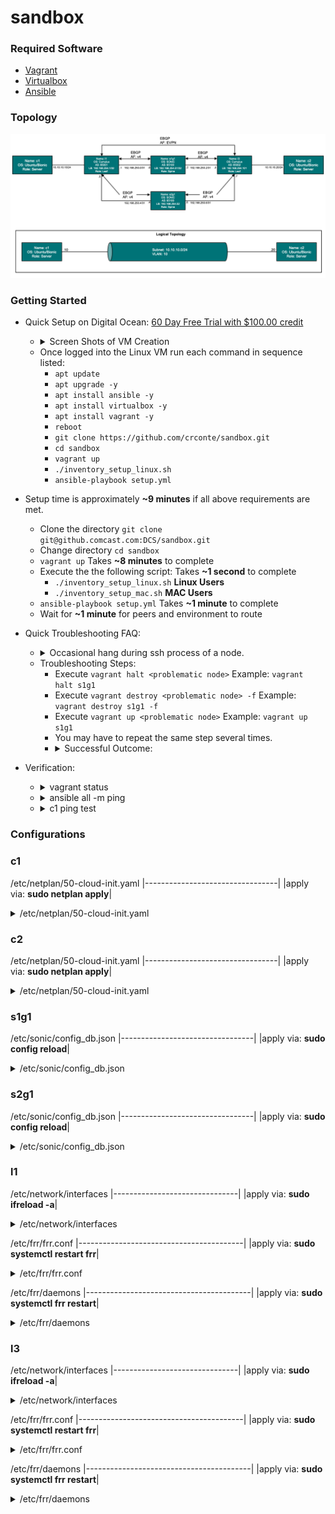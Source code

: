 # sandbox
### Required Software
* [Vagrant](https://www.vagrantup.com)
* [Virtualbox](https://www.virtualbox.org/wiki/Downloads)
* [Ansible](https://docs.ansible.com/ansible/latest/installation_guide/intro_installation.html)

### Topology
![Topology](images/sandbox.png)

### Getting Started
* Quick Setup on Digital Ocean: [60 Day Free Trial with $100.00 credit](https://m.do.co/c/b281130338a0)
  * <details><summary>Screen Shots of VM Creation</summary>
      <ul>
        <li><img src="images/screen1.png" alt="alt text"></li>
        <li><img src="images/screen2.png" alt="alt text"></li>
        <li><img src="images/screen3.png" alt="alt text"></li>
        <li><img src="images/screen4.png" alt="alt text"></li>
        <li><img src="images/screen5.png" alt="alt text"></li>
        <li><img src="images/screen6.png" alt="alt text"></li>
      </ul>
    </details>
  * Once logged into the Linux VM run each command in sequence listed:
    * ```apt update```
    * ```apt upgrade -y```
    * ```apt install ansible -y```
    * ```apt install virtualbox -y```
    * ```apt install vagrant -y``` 
    * ```reboot```
    * ```git clone https://github.com/crconte/sandbox.git```
    * ```cd sandbox```
    * ```vagrant up```
    * ```./inventory_setup_linux.sh```
    * ```ansible-playbook setup.yml```
* Setup time is approximately **~9 minutes** if all above requirements are met.
  * Clone the directory `git clone git@github.comcast.com:DCS/sandbox.git`
  * Change directory `cd sandbox`
  * `vagrant up` Takes **~8 minutes** to complete
  * Execute the the following script: Takes **~1 second** to complete
    * `./inventory_setup_linux.sh` **Linux Users**
    * `./inventory_setup_mac.sh` **MAC Users**
  * `ansible-playbook setup.yml` Takes **~1 minute** to complete
  * Wait for **~1 minute** for peers and environment to route

* Quick Troubleshooting FAQ:
  * <details><summary>Occasional hang during ssh process of a node.</summary><img src="images/ssh_error_vagrant_up.png" alt="alt text"></details>
  * Troubleshooting Steps:
    * Execute `vagrant halt <problematic node>` Example: `vagrant halt s1g1`
    * Execute `vagrant destroy <problematic node> -f` Example: `vagrant destroy s1g1 -f`
    * Execute `vagrant up <problematic node>` Example: `vagrant up s1g1`
    * You may have to repeat the same step several times.
    * <details><summary>Successful Outcome:</summary><img src="images/vagrant_halt.png" alt="alt text"><img src="images/vagrant_up.png" alt="alt text"></details>
    
* Verification:
  * <details><summary>vagrant status</summary><img src="images/vagrant_status.png" alt="alt text"></details>
  * <details><summary>ansible all -m ping</summary><img src="images/ansible_ping.png" alt="alt text"></details>
  * <details><summary>c1 ping test</summary><img src="images/verification.png" alt="alt text"></details>

### Configurations
 ### c1
 /etc/netplan/50-cloud-init.yaml
|---------------------------------|
|apply via: **sudo netplan apply**|
<details>
<summary>/etc/netplan/50-cloud-init.yaml</summary>
<pre><code># This file is generated from information provided by the datasource.  Changes
# to it will not persist across an instance reboot.  To disable cloud-init's
# network configuration capabilities, write a file
# /etc/cloud/cloud.cfg.d/99-disable-network-config.cfg with the following:
# network: {config: disabled}
network:
    ethernets:
        enp0s3:
            dhcp4: true
            match:
                macaddress: 02:ad:b8:da:8b:56
            set-name: enp0s3
        enp0s8:
            dhcp4: false
            addresses: [10.10.10.10/24]
    version: 2</pre></code>
</details>

 ### c2
 /etc/netplan/50-cloud-init.yaml
|---------------------------------|
|apply via: **sudo netplan apply**|

<details>
<summary>/etc/netplan/50-cloud-init.yaml</summary>
<pre><code># This file is generated from information provided by the datasource.  Changes
# to it will not persist across an instance reboot.  To disable cloud-init's
# network configuration capabilities, write a file
# /etc/cloud/cloud.cfg.d/99-disable-network-config.cfg with the following:
# network: {config: disabled}
network:
    ethernets:
        enp0s3:
            dhcp4: true
            match:
                macaddress: 02:ad:b8:da:8b:56
            set-name: enp0s3
        enp0s8:
            dhcp4: false
            addresses: [10.10.10.20/24]
    version: 2</pre></code></details>

 ### s1g1
/etc/sonic/config_db.json
|---------------------------------|
|apply via: **sudo config reload**|

<details>
<summary>/etc/sonic/config_db.json</summary>
<pre><code>{
    "BGP_NEIGHBOR": {
        "192.168.250.1": {
            "rrclient": 0,
            "name": "l1",
            "local_addr": "192.168.250.0",
            "nhopself": 0,
            "holdtime": "10",
            "asn": "65001",
            "keepalive": "3"
        },
        "192.168.250.3": {
            "rrclient": 0,
            "name": "l3",
            "local_addr": "192.168.250.2",
            "nhopself": 0,
            "holdtime": "10",
            "asn": "65002",
            "keepalive": "3"
        }
    },
    "DEVICE_METADATA": {
        "localhost": {
            "hwsku": "Force10-S6000",
            "hostname": "s1g1",
            "platform": "x86_64-kvm_x86_64-r0",
            "mac": "08:00:27:9f:a6:1f",
            "bgp_asn": "65100",
            "type": "spine"
        }
    },
    "DEVICE_NEIGHBOR": {},
    "LOOPBACK_INTERFACE": {
        "Loopback0|192.168.254.51/32": {}
    },
    "INTERFACE": {
        "Ethernet0|192.168.250.0/31": {},
        "Ethernet4|192.168.250.2/31": {}
    },
    "PORT": {
        "Ethernet0": {
            "alias": "E0/0",
            "admin_status": "up",
            "lanes": "29,30,31,32",
            "mtu": "9100"
        },
        "Ethernet4": {
            "alias": "E0/4",
            "admin_status": "up",
            "lanes": "25,26,27,28",
            "mtu": "9100"
        }
    }
}</pre></code></details>

 ### s2g1

/etc/sonic/config_db.json
|---------------------------------|
|apply via: **sudo config reload**|

<details>
<summary>/etc/sonic/config_db.json</summary>
<pre><code>{
    "BGP_NEIGHBOR": {
        "192.168.250.5": {
            "rrclient": 0,
            "name": "l1",
            "local_addr": "192.168.250.4",
            "nhopself": 0,
            "holdtime": "10",
            "asn": "65001",
            "keepalive": "3"
        },
        "192.168.250.7": {
            "rrclient": 0,
            "name": "l3",
            "local_addr": "192.168.250.6",
            "nhopself": 0,
            "holdtime": "10",
            "asn": "65002",
            "keepalive": "3"
        }
    },
    "DEVICE_METADATA": {
        "localhost": {
            "hwsku": "Force10-S6000",
            "hostname": "s2g1",
            "platform": "x86_64-kvm_x86_64-r0",
            "mac": "08:00:27:9f:a6:3f",
            "bgp_asn": "65100",
            "type": "spine"
        }
    },
    "DEVICE_NEIGHBOR": {},
    "LOOPBACK_INTERFACE": {
        "Loopback0|192.168.254.52/32": {}
    },
    "INTERFACE": {
        "Ethernet0|192.168.250.4/31": {},
        "Ethernet4|192.168.250.6/31": {}
    },
    "PORT": {
        "Ethernet0": {
            "alias": "E0/0",
            "admin_status": "up",
            "lanes": "29,30,31,32",
            "mtu": "9100"
        },
        "Ethernet4": {
            "alias": "E0/4",
            "admin_status": "up",
            "lanes": "25,26,27,28",
            "mtu": "9100"
        }
    }
}</pre></code></details>

 ### l1
/etc/network/interfaces
|-------------------------------|
|apply via: **sudo ifreload -a**|

<details>
<summary>/etc/network/interfaces</summary>
<pre><code># This file describes the network interfaces available on your system
# and how to activate them. For more information, see interfaces(5).

source /etc/network/interfaces.d/*.intf

\# The loopback network interface
auto lo
iface lo inet loopback
    # The primary network interface
    address 192.168.254.1/32
    vxlan-local-tunnelip 192.168.254.1

\# The primary network interface
auto eth0
iface eth0 inet dhcp
    vrf mgmt

auto swp1
iface swp1
    bridge-access 10
    mstpctl-bpduguard yes
    mstpctl-portadminedge yes

auto swp2
iface swp2
    address 192.168.250.1/31

auto swp3
iface swp3
    address 192.168.250.5/31

auto mgmt
iface mgmt
    address 127.0.0.1/8
    address ::1/128
    vrf-table auto

auto bridge
iface bridge
    bridge-ports swp1 vni10
    bridge-vids 10
    bridge-vlan-aware yes

auto vni10
iface vni10
    bridge-access 10
    vxlan-id 10
    mstpctl-portbpdufilter yes
    mstpctl-bpduguard yes
    bridge-learning off
    bridge-arp-nd-suppress on

auto vlan10
iface vlan10
    vlan-raw-device bridge
    vlan-id 10
    ip-forward off
    ip6-forward off</pre></code></details>

/etc/frr/frr.conf
|-----------------------------------------|
|apply via: **sudo systemctl restart frr**|

<details>
<summary>/etc/frr/frr.conf</summary>
<pre><code>frr version 7.4+cl4.2.1u1
frr defaults datacenter
hostname l1
log syslog informational
service integrated-vtysh-config
!
router bgp 65001
 no bgp default ipv4-unicast
 neighbor evpn peer-group
 neighbor evpn ebgp-multihop 3
 neighbor evpn update-source lo
 neighbor spine peer-group
 neighbor spine remote-as 65100
 neighbor 192.168.254.3 remote-as 65002
 neighbor 192.168.254.3 peer-group evpn
 neighbor 192.168.250.0 peer-group spine
 neighbor 192.168.250.4 peer-group spine
 !
 address-family ipv4 unicast
  network 192.168.254.1/32
  neighbor spine activate
 exit-address-family
 !
 address-family l2vpn evpn
  neighbor evpn activate
  advertise-all-vni
 exit-address-family
!
line vty
!</pre></code></details>

/etc/frr/daemons
|-----------------------------------------|
|apply via: **sudo systemctl frr restart**|

<details>
<summary>/etc/frr/daemons</summary>
<pre><code># This file tells the frr package which daemons to start.
#
# Entries are in the format: <daemon>=(yes|no|priority)
#   0, "no"  = disabled
#   1, "yes" = highest priority
#   2 .. 10  = lower priorities
# Read /usr/share/doc/frr/README.Debian for details.
#
# Sample configurations for these daemons can be found in
# /usr/share/doc/frr/examples/.
#
# ATTENTION:
#
# When activating a daemon for the first time, a config file, even if it is
# empty, has to be present *and* be owned by the user and group "frr", else
# the daemon will not be started by /etc/init.d/frr. The permissions should
# be u=rw,g=r,o=.
# When using "vtysh" such a config file is also needed. It should be owned by
# group "frrvty" and set to ug=rw,o= though. Check /etc/pam.d/frr, too.
#
# The watchfrr daemon is always started. Per default in monitoring-only but
# that can be changed.
#
bgpd=yes
ospfd=no
ospf6d=no
ripd=no
ripngd=no
isisd=no
fabricd=no
pimd=no
ldpd=no
nhrpd=no
eigrpd=no
babeld=no
sharpd=no
pbrd=no
fabricd=no
vrrpd=no

\#
\# If this option is set the /etc/init.d/frr script automatically loads
\# the config via "vtysh -b" when the servers are started.
\# Check /etc/pam.d/frr if you intend to use "vtysh"!
\#
vtysh_enable=yes
zebra_options="  -M cumulus_mlag -M snmp -A 127.0.0.1 -s 90000000"
bgpd_options="   -M snmp -A 127.0.0.1"
ospfd_options="  -M snmp -A 127.0.0.1"
ospf6d_options=" -M snmp -A ::1"
ripd_options="   -A 127.0.0.1"
ripngd_options=" -A ::1"
isisd_options="  -A 127.0.0.1"
pimd_options="   -A 127.0.0.1"
ldpd_options="   -A 127.0.0.1"
nhrpd_options="  -A 127.0.0.1"
eigrpd_options=" -A 127.0.0.1"
babeld_options=" -A 127.0.0.1"
sharpd_options=" -A 127.0.0.1"
pbrd_options="   -A 127.0.0.1"
staticd_options="-A 127.0.0.1"
fabricd_options="-A 127.0.0.1"
vrrpd_options="  -A 127.0.0.1"

\# configuration profile
\#
\#frr_profile="traditional"
\#frr_profile="datacenter"

\#
\# This is the maximum number of FD's that will be available.
\# Upon startup this is read by the control files and ulimit
\# is called.  Uncomment and use a reasonable value for your
\# setup if you are expecting a large number of peers in
\# say BGP.
\#MAX_FDS=1024

\# The list of daemons to watch is automatically generated by the init script.
\#watchfrr_options=""

\# for debugging purposes, you can specify a "wrap" command to start instead
\# of starting the daemon directly, e.g. to use valgrind on ospfd:
\#   ospfd_wrap="/usr/bin/valgrind"
\# or you can use "all_wrap" for all daemons, e.g. to use perf record:
\#   all_wrap="/usr/bin/perf record --call-graph -"
\# the normal daemon command is added to this at the end.</pre></code></details>

 ### l3
/etc/network/interfaces
|-------------------------------|
|apply via: **sudo ifreload -a**|
<details>
<summary>/etc/network/interfaces</summary>
<pre><code># This file describes the network interfaces available on your system
# and how to activate them. For more information, see interfaces(5).

source /etc/network/interfaces.d/*.intf

\# The loopback network interface
auto lo
iface lo inet loopback
    \# The primary network interface
    address 192.168.254.3/32
    vxlan-local-tunnelip 192.168.254.3

\# The primary network interface
auto eth0
iface eth0 inet dhcp
    vrf mgmt

auto swp1
iface swp1
    bridge-access 10
    mstpctl-bpduguard yes
    mstpctl-portadminedge yes

auto swp2
iface swp2
    address 192.168.250.3/31

auto swp3
iface swp3
    address 192.168.250.7/31

auto mgmt
iface mgmt
    address 127.0.0.1/8
    address ::1/128
    vrf-table auto

auto bridge
iface bridge
    bridge-ports swp1 vni10
    bridge-vids 10
    bridge-vlan-aware yes

auto vni10
iface vni10
    bridge-access 10
    vxlan-id 10
    mstpctl-portbpdufilter yes
    mstpctl-bpduguard yes
    bridge-learning off
    bridge-arp-nd-suppress on

auto vlan10
iface vlan10
    vlan-raw-device bridge
    vlan-id 10
    ip-forward off
    ip6-forward off</pre></code></details>

/etc/frr/frr.conf
|-----------------------------------------|
|apply via: **sudo systemctl restart frr**|
<details>
<summary>/etc/frr/frr.conf</summary>
<pre><code>frr version 7.4+cl4.2.1u1
frr defaults datacenter
hostname l3
log syslog informational
service integrated-vtysh-config
router bgp 65002
 no bgp default ipv4-unicast
 neighbor evpn peer-group
 neighbor evpn ebgp-multihop 3
 neighbor evpn update-source lo
 neighbor spine peer-group
 neighbor spine remote-as 65100
 neighbor 192.168.254.1 remote-as 65001
 neighbor 192.168.254.1 peer-group evpn
 neighbor 192.168.250.2 peer-group spine
 neighbor 192.168.250.6 peer-group spine
 !
 address-family ipv4 unicast
  network 192.168.254.3/32
  neighbor spine activate
 exit-address-family
 !
 address-family l2vpn evpn
  neighbor evpn activate
  advertise-all-vni
 exit-address-family
line vty</pre></code></details>

/etc/frr/daemons
|-----------------------------------------|
|apply via: **sudo systemctl frr restart**|

<details>
<summary>/etc/frr/daemons</summary>
<pre><code># This file tells the frr package which daemons to start.
#
# Entries are in the format: <daemon>=(yes|no|priority)
#   0, "no"  = disabled
#   1, "yes" = highest priority
#   2 .. 10  = lower priorities
# Read /usr/share/doc/frr/README.Debian for details.
#
# Sample configurations for these daemons can be found in
# /usr/share/doc/frr/examples/.
#
# ATTENTION:
#
# When activating a daemon for the first time, a config file, even if it is
# empty, has to be present *and* be owned by the user and group "frr", else
# the daemon will not be started by /etc/init.d/frr. The permissions should
# be u=rw,g=r,o=.
# When using "vtysh" such a config file is also needed. It should be owned by
# group "frrvty" and set to ug=rw,o= though. Check /etc/pam.d/frr, too.
#
# The watchfrr daemon is always started. Per default in monitoring-only but
# that can be changed.
#
bgpd=yes
ospfd=no
ospf6d=no
ripd=no
ripngd=no
isisd=no
fabricd=no
pimd=no
ldpd=no
nhrpd=no
eigrpd=no
babeld=no
sharpd=no
pbrd=no
fabricd=no
vrrpd=no

\#
\# If this option is set the /etc/init.d/frr script automatically loads
\# the config via "vtysh -b" when the servers are started.
\# Check /etc/pam.d/frr if you intend to use "vtysh"!
\#
vtysh_enable=yes
zebra_options="  -M cumulus_mlag -M snmp -A 127.0.0.1 -s 90000000"
bgpd_options="   -M snmp -A 127.0.0.1"
ospfd_options="  -M snmp -A 127.0.0.1"
ospf6d_options=" -M snmp -A ::1"
ripd_options="   -A 127.0.0.1"
ripngd_options=" -A ::1"
isisd_options="  -A 127.0.0.1"
pimd_options="   -A 127.0.0.1"
ldpd_options="   -A 127.0.0.1"
nhrpd_options="  -A 127.0.0.1"
eigrpd_options=" -A 127.0.0.1"
babeld_options=" -A 127.0.0.1"
sharpd_options=" -A 127.0.0.1"
pbrd_options="   -A 127.0.0.1"
staticd_options="-A 127.0.0.1"
fabricd_options="-A 127.0.0.1"
vrrpd_options="  -A 127.0.0.1"

\# configuration profile
\#
\#frr_profile="traditional"
\#frr_profile="datacenter"

\#
\# This is the maximum number of FD's that will be available.
\# Upon startup this is read by the control files and ulimit
\# is called.  Uncomment and use a reasonable value for your
\# setup if you are expecting a large number of peers in
\# say BGP.
\#MAX_FDS=1024

\# The list of daemons to watch is automatically generated by the init script.
\#watchfrr_options=""

\# for debugging purposes, you can specify a "wrap" command to start instead
\# of starting the daemon directly, e.g. to use valgrind on ospfd:
\#   ospfd_wrap="/usr/bin/valgrind"
\# or you can use "all_wrap" for all daemons, e.g. to use perf record:
\#   all_wrap="/usr/bin/perf record --call-graph -"
\# the normal daemon command is added to this at the end.</pre></code></details>
